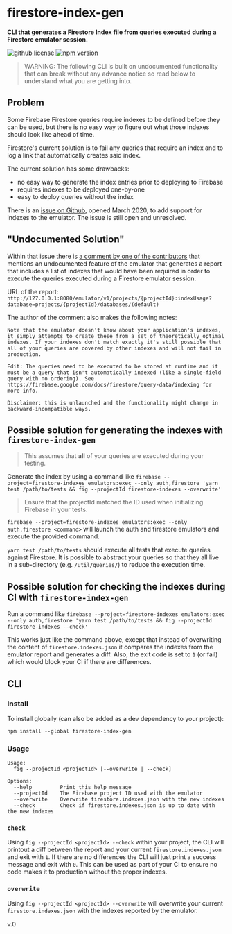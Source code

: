 # firestore-index-gen

**CLI that generates a Firestore Index file from queries executed during a Firestore emulator session.**

[![github license](https://img.shields.io/github/license/ericvera/firestore-index-gen.svg?style=flat-square)](https://github.com/ericvera/firestore-index-gen/blob/master/LICENSE)
[![npm version](https://img.shields.io/npm/v/firestore-index-gen.svg?style=flat-square)](https://npmjs.org/package/firestore-index-gen)

> WARNING: The following CLI is built on undocumented functionality that can break without any advance notice so read below to understand what you are getting into.

## Problem

Some Firebase Firestore queries require indexes to be defined before they can be used, but there is no easy way to figure out what those indexes should look like ahead of time.

Firestore's current solution is to fail any queries that require an index and to log a link that automatically creates said index.

The current solution has some drawbacks:

- no easy way to generate the index entries prior to deploying to Firebase
- requires indexes to be deployed one-by-one
- easy to deploy queries without the index

There is an [issue on Github](https://github.com/firebase/firebase-tools/issues/2027), opened March 2020, to add support for indexes to the emulator. The issue is still open and unresolved.

## "Undocumented Solution"

Within that issue there is [a comment by one of the contributors](https://github.com/firebase/firebase-tools/issues/2027#issuecomment-1533866300) that mentions an undocumented feature of the emulator that generates a report that includes a list of indexes that would have been required in order to execute the queries executed during a Firestore emulator session.

URL of the report:
`http://127.0.0.1:8080/emulator/v1/projects/{projectId}:indexUsage?database=projects/{projectId}/databases/(default)`

The author of the comment also makes the following notes:

    Note that the emulator doesn't know about your application's indexes, it simply attempts to create these from a set of theoretically optimal indexes. If your indexes don't match exactly it's still possible that all of your queries are covered by other indexes and will not fail in production.

    Edit: The queries need to be executed to be stored at runtime and it must be a query that isn't automatically indexed (like a single-field query with no ordering). See https://firebase.google.com/docs/firestore/query-data/indexing for more info.

    Disclaimer: this is unlaunched and the functionality might change in backward-incompatible ways.

## Possible solution for generating the indexes with `firestore-index-gen`

> This assumes that **all** of your queries are executed during your testing.

Generate the index by using a command like `firebase --project=firestore-indexes emulators:exec --only auth,firestore 'yarn test /path/to/tests && fig --projectId firestore-indexes --overwrite'`

> Ensure that the projectId matched the ID used when initializing Firebase in your tests.

`firebase --project=firestore-indexes emulators:exec --only auth,firestore <command>` will launch the auth and firestore emulators and execute the provided command.

`yarn test /path/to/tests` should execute all tests that execute queries against Firestore. It is possible to abstract your queries so that they all live in a sub-directory (e.g. `/util/queries/`) to reduce the execution time.

## Possible solution for checking the indexes during CI with `firestore-index-gen`

Run a command like `firebase --project=firestore-indexes emulators:exec --only auth,firestore 'yarn test /path/to/tests && fig --projectId firestore-indexes --check'`

This works just like the command above, except that instead of overwriting the content of `firestore.indexes.json` it compares the indexes from the emulator report and generates a diff. Also, the exit code is set to `1` (or fail) which would block your CI if there are differences.

## CLI

### Install

To install globally (can also be added as a dev dependency to your project):

`npm install --global firestore-index-gen`

### Usage

```console
Usage:
  fig --projectId <projectId> [--overwrite | --check]

Options:
  --help         Print this help message
  --projectId    The Firebase project ID used with the emulator
  --overwrite    Overwrite firestore.indexes.json with the new indexes
  --check        Check if firestore.indexes.json is up to date with the new indexes
```

### `check`

Using `fig --projectId <projectId> --check` within your project, the CLI will printout a diff between the report and your current `firestore.indexes.json` and exit with `1`. If there are no differences the CLI will just print a success message and exit with `0`. This can be used as part of your CI to ensure no code makes it to production without the proper indexes.

### `overwrite`

Using `fig --projectId <projectId> --overwrite` will overwrite your current `firestore.indexes.json` with the indexes reported by the emulator.

v.0
